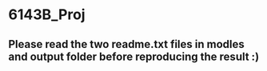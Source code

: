 # 6143B_Proj
## Please read the two readme.txt files in modles and output folder before reproducing the result :)
